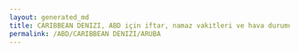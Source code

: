```yaml
---
layout: generated_md
title: CARIBBEAN DENIZI, ABD için iftar, namaz vakitleri ve hava durumu - ilçe/eyalet seç
permalink: /ABD/CARIBBEAN DENIZI/ARUBA
---
```


<script type="text/javascript">
  var country = ABD;
  var city = CARIBBEAN DENIZI;
  var state = ARUBA;
  var lat = 72;
  var lon = 21;
</script>
